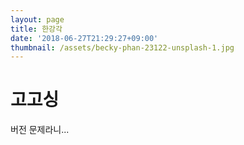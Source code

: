 ```yaml
---
layout: page
title: 한강각
date: '2018-06-27T21:29:27+09:00'
thumbnail: /assets/becky-phan-23122-unsplash-1.jpg
---
```

# 고고싱
버전 문제라니...
